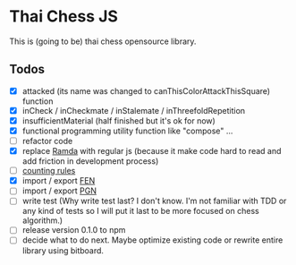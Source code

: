 # Thai Chess JS
This is (going to be) thai chess opensource library.

## Todos
- [x] attacked (its name was changed to canThisColorAttackThisSquare) function
- [x] inCheck / inCheckmate / inStalemate / inThreefoldRepetition
- [x] insufficientMaterial (half finished but it's ok for now)
- [x] functional programming utility function like "compose" ...
- [ ] refactor code
- [x] replace [Ramda](https://ramdajs.com/) with regular js (because it make code hard to read and add friction in development process)
- [ ] [counting rules](https://www.chessvariants.com/play/makruk-thai-chess)
- [x] import / export [FEN](https://en.wikipedia.org/wiki/Forsyth%E2%80%93Edwards_Notation)
- [ ] import / export [PGN](https://en.wikipedia.org/wiki/Portable_Game_Notation)
- [ ] write test (Why write test last? I don't know. I'm not familiar with TDD or any kind of tests so I will put it last to be more focused on chess algorithm.)
- [ ] release version 0.1.0 to npm
- [ ] decide what to do next. Maybe optimize existing code or rewrite entire library using bitboard.
